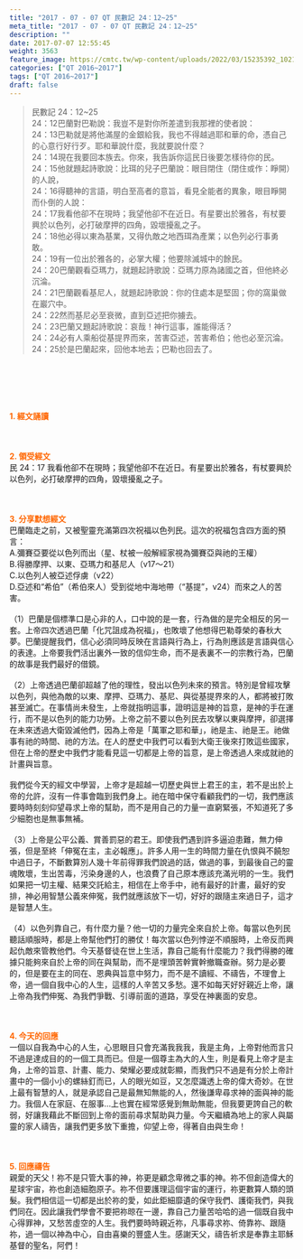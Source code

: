 ```yaml
---
title: "2017 - 07 - 07 QT 民數記 24：12~25"
meta_title: "2017 - 07 - 07 QT 民數記 24：12~25"
description: ""
date: 2017-07-07 12:55:45
weight: 3563
feature_image: https://cmtc.tw/wp-content/uploads/2022/03/15235392_10211799862337740_180693556567566654_o-1.webp
categories: ["QT 2016~2017"]
tags: ["QT 2016~2017"]
draft: false
---
```


<blockquote>民數記 24：12~25<br />
24：12巴蘭對巴勒說：我豈不是對你所差遣到我那裡的使者說：<br />
24：13巴勒就是將他滿屋的金銀給我，我也不得越過耶和華的命，憑自己的心意行好行歹。耶和華說什麼，我就要說什麼？<br />
24：14現在我要回本族去。你來，我告訴你這民日後要怎樣待你的民。<br />
24：15他就題起詩歌說：比珥的兒子巴蘭說：眼目閉住（閉住或作：睜開）的人說，<br />
24：16得聽神的言語，明白至高者的意旨，看見全能者的異象，眼目睜開而仆倒的人說：<br />
24：17我看他卻不在現時；我望他卻不在近日。有星要出於雅各，有杖要興於以色列，必打破摩押的四角，毀壞擾亂之子。<br />
24：18他必得以東為基業，又得仇敵之地西珥為產業；以色列必行事勇敢。<br />
24：19有一位出於雅各的，必掌大權；他要除滅城中的餘民。<br />
24：20巴蘭觀看亞瑪力，就題起詩歌說：亞瑪力原為諸國之首，但他終必沉淪。<br />
24：21巴蘭觀看基尼人，就題起詩歌說：你的住處本是堅固；你的窩巢做在巖穴中。<br />
24：22然而基尼必至衰微，直到亞述把你擄去。<br />
24：23巴蘭又題起詩歌說：哀哉！神行這事，誰能得活？<br />
24：24必有人乘船從基提界而來，苦害亞述，苦害希伯；他也必至沉淪。<br />
24：25於是巴蘭起來，回他本地去；巴勒也回去了。</blockquote><br />
&nbsp;<br />
<br />
&nbsp;<br />
<br />
<span style="color: #ff6600;"><strong>1. </strong><strong>經文誦讀</strong></span><br />
<br />
<span style="color: #ff6600;"><strong> </strong></span><br />
<br />
<span style="color: #ff6600;"><strong>2. </strong><strong>領受經文<br />
</strong></span>民 24：17 我看他卻不在現時；我望他卻不在近日。有星要出於雅各，有杖要興於以色列，必打破摩押的四角，毀壞擾亂之子。<br />
<br />
&nbsp;<br />
<br />
<span style="color: #ff6600;"><strong>3. 分享默想經文<br />
</strong></span>巴蘭臨走之前，又被聖靈充滿第四次祝福以色列民。這次的祝福包含四方面的預言：<br />
A.彌賽亞要從以色列而出（星、杖被一般解經家視為彌賽亞與祂的王權）<br />
B.得勝摩押、以東、亞瑪力和基尼人（v17～21）<br />
C.以色列人被亞述俘虜（v22）<br />
D.亞述和“希伯”（希伯來人）受到從地中海地帶（“基提”，v24）而來之人的苦害。<br />
<br />
（1）巴蘭是個標準口是心非的人，口中說的是一套，行為做的是完全相反的另一套。上帝四次透過巴蘭「化咒詛成為祝福」，也敗壞了他想得巴勒尊榮的春秋大夢。巴蘭提醒我們，信心必須同時反映在言語與行為上，行為則應該是言語與信心的表達。上帝要我們活出裏外一致的信仰生命，而不是表裏不一的宗教行為，巴蘭的故事是我們最好的借鏡。<br />
<br />
（2）上帝透過巴蘭卻超越了他的理性，發出以色列未來的預言。特別是曾經攻擊以色列，與他為敵的以東、摩押、亞瑪力、基尼、與從基提界來的人，都將被打敗甚至滅亡。在事情尚未發生，上帝就指明這事，證明這是神的旨意，是神的手在運行，而不是以色列的能力功勞。上帝之前不要以色列民去攻擊以東與摩押，卻選擇在未來透過大衛毀滅他們，因為上帝是「萬軍之耶和華」，祂是主、祂是王。祂做事有祂的時間、祂的方法。在人的歷史中我們可以看到大衛王後來打敗這些國家，但在上帝的歷史中我們才能看見這一切都是上帝的旨意，是上帝透過人來成就祂的計畫與旨意。<br />
<br />
我們從今天的經文中學習，上帝才是超越一切歷史與世上君王的主，若不是出於上帝的允許，沒有一件事會臨到我們身上。祂在暗中保守看顧我們的一切，我們應該要時時刻刻仰望尋求上帝的幫助，而不是用自己的力量一直窮緊張，不知道死了多少細胞也是無事無補。<br />
<br />
（3）上帝是公平公義、賞善罰惡的君王。即使我們遇到許多逼迫患難，無力伸張，但是至終「伸冤在主，主必報應」。許多人用一生的時間力量在仇恨與不饒恕中過日子，不斷數算別人幾十年前得罪我們說過的話，做過的事，到最後自己的靈魂敗壞，生出苦毒，污染身邊的人，也浪費了自己原本應該充滿光明的一生。我們如果把一切主權、結果交託給主，相信在上帝手中，祂有最好的計畫，最好的安排，神必用智慧公義來伸冤，我們就應該放下一切，好好的跟隨主來過日子，這才是智慧人生。<br />
<br />
（4）以色列靠自己，有什麼力量？他一切的力量完全來自於上帝。每當以色列民聽話順服時，都是上帝幫他們打的勝仗！每次當以色列悖逆不順服時，上帝反而興起仇敵來管教他們。今天基督徒在世上生活，靠自己能有什麼能力？我們得勝的確據只能夠來自於上帝的同在與幫助，而不是埋頭苦幹實幹撤職查辦。努力是必要的，但是要在主的同在、恩典與旨意中努力，而不是不讀經、不禱告，不理會上帝，過一個自我中心的人生，這樣的人辛苦又多愁。還不如每天好好親近上帝，讓上帝為我們伸冤、為我們爭戰、引導前面的道路，享受在神裏面的安息。<br />
<br />
&nbsp;<br />
<br />
<span style="color: #ff6600;"><strong>4. 今天的回應<br />
</strong></span>一個以自我為中心的人生，心思眼目只會充滿我我我，我是主角，上帝對他而言只不過是達成目的的一個工具而已。但是一個尊主為大的人生，則是看見上帝才是主角，上帝的旨意、計畫、能力、榮耀必要成就彰顯，而我們只不過是有分於上帝計畫中的一個小小的螺絲釘而已，人的眼光如豆，又怎麼識透上帝的偉大奇妙。在世上最有智慧的人，就是承認自己是最無知無能的人，然後謙卑尋求神的面與神的能力。我個人在家庭、在服事…上也實在經常感覺到無助無能，但我要更誇自己的軟弱，好讓我藉此不斷回到上帝的面前尋求幫助與力量。今天繼續為地上的家人與屬靈的家人禱告，讓我們更多放下重擔，仰望上帝，得著自由與生命！<br />
<br />
&nbsp;<br />
<br />
<span style="color: #ff6600;"><strong>5. 回應禱告<br />
</strong></span>親愛的天父！祢不是只管大事的神，祢更是顧念卑微之事的神。祢不但創造偉大的星球宇宙，祢也創造細胞原子。祢不但要護理這個宇宙的運行，祢更數算人類的頭髮。我們相信這一切都是出於祢的愛，如此鉅細靡遺的保守我們、護衛我們，與我們同在。因此讓我們學會不要把祢晾在一邊，靠自己力量苦哈哈的過一個既自我中心得罪神，又愁苦虛空的人生。我們要時時親近祢，凡事尋求祢、倚靠祢、跟隨祢，過一個以神為中心，自由喜樂的豐盛人生。感謝天父，禱告祈求是奉靠主耶穌基督的聖名，阿們！
        